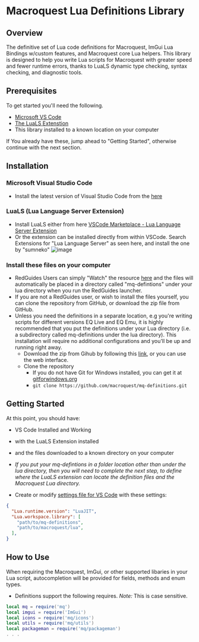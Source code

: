 # Macroquest Lua Definitions Library
## Overview
The definitive set of Lua code definitions for Macroquest, ImGui Lua Bindings w/custom features, and Macroquest core Lua helpers.  This library is designed to help you write Lua scripts for Macroquest with greater speed and fewer runtime errors, thanks to LuaLS dynamic type checking, syntax checking, and diagnostic tools.

## Prerequisites 
To get started you'll need the following.
- [Microsoft VS Code](https://code.visualstudio.com/download)
- [The LuaLS Extenstion](https://marketplace.visualstudio.com/items?itemName=sumneko.lua)
- This library installed to a known location on your computer

If You already have these, jump ahead to "Getting Started", otherwise continue with the next section.

## Installation

### Microsoft Visual Studio Code 
- Install the latest version of Visual Studio Code from the [here](https://code.visualstudio.com/download)


### LuaLS (Lua Language Server Extension)
- Install LuaLS either from here [VSCode Marketplace - Lua Language Server Extension](https://marketplace.visualstudio.com/items?itemName=sumneko.lua)
- Or the extension can be installed directly from within VSCode.  Search Extensions for "Lua Language Server" as seen here, and install the one by "sumneko"
![image](https://user-images.githubusercontent.com/414568/189777359-887c937a-5453-4ea0-a8f0-5c41ea4d6b66.png)

### Install these files on your computer
- RedGuides Users can simply "Watch" the resource [here](https://www.redguides.com/community/resources/mq-vs-code-lua-autocomplete-definition-library.2583/) and the files will automatically be placed in a directory called "mq-defintions" under your lua directory when you run the RedGuides launcher.
- If you are not a RedGuides user, or wish to install the files yourself, you can clone the repository from GitHub, or download the zip file from GitHub.
- Unless you need the definitions in a separate location, e.g you're writing scripts for different versions EQ Live and EQ Emu, it is highly recommended that you put the definitions under your Lua directory (i.e. a subdirectory called mq-definitions under the lua directory). This installation will require no additional configurations and you'll be up and running right away.
  - Download the zip from Gihub by following this [link](https://github.com/macroquest/mq-definitions/archive/refs/heads/master.zip), or you can use the web interface. 
  - Clone the repository  
    - If you do not have Git for Windows installed, you can get it at [gitforwindows.org](https://gitforwindows.org/)
    - `git clone https://github.com/macroquest/mq-definitions.git`

## Getting Started
At this point, you should have:
 - VS Code Installed and Working
 - with the LuaLS Extension installed
 - and the files downloaded to a known directory on your computer

- _If you put your mq-defintions in a folder location other than under the lua directory, then you will need to complete the next step, to define where the LuaLS extension can locate the definition files and the Macroquest Lua directory._

- Create or modify [settings file for VS Code](https://code.visualstudio.com/docs/getstarted/settings#_workspace-settingsjson-location) with these settings:
```json
{
  "Lua.runtime.version": "LuaJIT",
  "Lua.workspace.library": [
    "path/to/mq-definitions",
    "path/to/macroquest/lua",
  ],
}
``` 

## How to Use

When requiring the Macroquest, ImGui, or other supported libaries in your Lua script, autocompletion will be provided for fields, methods and enum types.

- Definitions support the following requires. *Note:* This is case sensitive.
```lua
local mq = require('mq')
local imgui = require('ImGui')
local icons = require('mq/icons')
local utils = require('mq/utils')
local packageman = require('mq/packageman')
. . .
```
